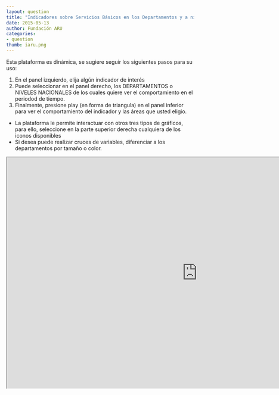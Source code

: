 ```yaml
---
layout: question
title: "Indicadores sobre Servicios Básicos en los Departamentos y a nivel Nacional Urbano-Rural, 1999 - 2013"
date: 2015-05-13
author: Fundación ARU
categories:
- question
thumb: iaru.png
---
```

Esta plataforma es dinámica, se sugiere seguir los siguientes pasos para su uso:
	
1. En el panel izquierdo, elija algún indicador de interés
2. Puede seleccionar en el panel derecho, los DEPARTAMENTOS o NIVELES NACIONALES de los cuales quiere ver el comportamiento en el periodod de tiempo.
3. Finalmente, presione play (en forma de triangula) en el panel inferior para ver el comportamiento del indicador y las áreas que usted eligio.

* La plataforma le permite interactuar con otros tres tipos de gráficos, para ello, seleccione en la parte superior derecha cualquiera de los iconos disponibles
* Si desea puede realizar cruces de variables, diferenciar a los departamentos por tamaño o color.

<iframe src="http://opendatabolivia.github.io/serd_nacional.html" width="1020" height="620" align="center"> 
